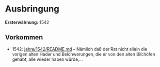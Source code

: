 # Ausbringung

**Ersterwähnung:** 1542

## Vorkommen
- 1542: [jahre/1542/README.md](../jahre/1542/README.md) – Nämlich daß der Rat nicht allein die vorigen
alten Hader und Beſchwerungen, die er von den alten
Biſchöfen gehabt, alle wieder haben würde,...

